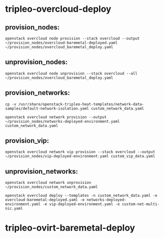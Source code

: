 # tripleo-overcloud-deploy

## provision_nodes:

```
openstack overcloud node provision --stack overcloud --output ~/provision_nodes/overcloud-baremetal-deployed.yaml ~/provision_nodes/overcloud_baremetal_deploy.yaml
```

## unprovision_nodes:
```
openstack overcloud node unprovision --stack overcloud --all ~/provision_nodes/overcloud_baremetal_deploy.yaml
```

## provision_networks:

```
cp -v /usr/share/openstack-tripleo-heat-templates/network-data-samples/default-network-isolation.yaml custom_network_data.yaml

openstack overcloud network provision --output ~/provision_nodes/networks-deployed-environment.yaml custom_network_data.yaml
```
## provision_vip:

```  
openstack overcloud network vip provision --stack overcloud --output ~/provision_nodes/vip-deployed-environment.yaml custom_vip_data.yaml
```
## unprovision_networks:
```
openstack overcloud network unprovision ~/provision_nodes/custom_network_data.yaml

openstack overcloud deploy --templates -n custom_network_data.yaml -e overcloud-baremetal-deployed.yaml -e networks-deployed-environment.yaml -e vip-deployed-environment.yaml -e custom-net-multi-nic.yaml
```
# tripleo-ovirt-baremetal-deploy
